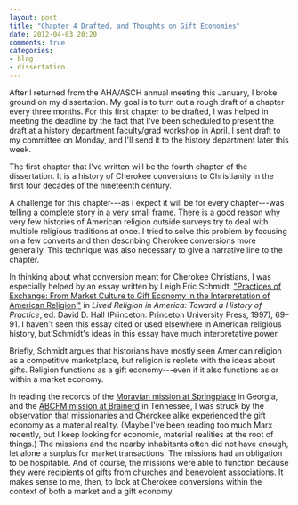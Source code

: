 ```yaml
---
layout: post
title: "Chapter 4 Drafted, and Thoughts on Gift Economies"
date: 2012-04-03 20:20
comments: true
categories: 
- blog
- dissertation
---
```

After I returned from the AHA/ASCH annual meeting this January, I broke
ground on my dissertation. My goal is to turn out a rough draft of a
chapter every three months. For this first chapter to be drafted, I was
helped in meeting the deadline by the fact that I've been scheduled to
present the draft at a history department faculty/grad workshop in
April. I sent draft to my committee on Monday, and I'll send it to the
history department later this week.

<!--more-->

The first chapter that I've written will be the fourth chapter of the
dissertation. It is a history of Cherokee conversions to Christianity in
the first four decades of the nineteenth century.

A challenge for this chapter---as I expect it will be for every
chapter---was telling a complete story in a very small frame. There is a
good reason why very few histories of American religion outside surveys
try to deal with multiple religious traditions at once. I tried to solve
this problem by focusing on a few converts and then describing Cherokee
conversions more generally. This technique was also necessary to give a
narrative line to the chapter.

In thinking about what conversion meant for Cherokee Christians, I was
especially helped by an essay written by Leigh Eric Schmidt: ["Practices of Exchange: From Market Culture to Gift Economy in the Interpretation of American Religion,"][practices]
in *Lived Religion in America: Toward a History of Practice*, ed. David
D. Hall (Princeton: Princeton University Press, 1997), 69–91. I haven't
seen this essay cited or used elsewhere in American religious history,
but Schmidt's ideas in this essay have much interpretative power.

Briefly, Schmidt argues that historians have mostly seen American
religion as a competitive marketplace, but religion is replete with the
ideas about gifts. Religion functions as a gift economy---even if it
also functions as or within a market economy.

In reading the records of the [Moravian mission at Springplace][springplace] in Georgia, and the [ABCFM mission at Brainerd][brainerd] in Tennessee, I was struck by the observation that missionaries and Cherokee alike experienced the gift economy as a material reality. (Maybe I've been reading too much Marx recently, but I keep looking for economic, material realities at the root of things.) The missions and the nearby inhabitants often did not have enough, let alone a surplus for market transactions. The missions had an obligation to be hospitable. And of course, the missions were able to function because they were recipients of gifts from churches and benevolent associations. It makes sense to me, then, to look at Cherokee conversions within the context of both a market and a gift economy.

[practices]: http://books.google.com/books?id=IIk8WWy2kGsC
[springplace]: http://books.google.com/books?id=AD8nAAAACAAJ
[brainerd]: http://books.google.com/books?id=4lLV8jGq-qcC


